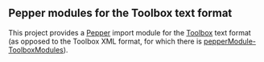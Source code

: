 Pepper modules for the Toolbox text format
------------------------------------------

This project provides a [Pepper](http://corpus-tools.org/pepper) import module for the [Toolbox](http://www.sil.org/computing/toolbox) text format (as opposed to the Toolbox XML format, for which there is [pepperModule-ToolboxModules](https://github.com/korpling/pepperModules-ToolboxModules)).